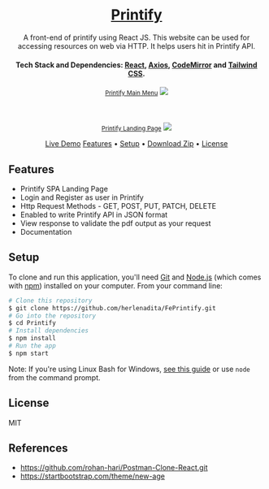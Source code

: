 <h1 align="center">
  <a href="https://github.com/herlenadita/FePrintify/">
     Printify
  </a>
</h1>
<p align="center">
A front-end of printify using React JS. This website can be used for accessing resources on web via HTTP. It helps users hit in Printify API. 
</p>

<h4 align="center">
  Tech Stack and Dependencies: 
  <a href="http://reactjs.org" target="_blank">React</a>,
  <a href="https://axios-http.com" target="_blank">Axios</a>, 
  <a href="https://codemirror.net/" target="_blank">CodeMirror</a> and 
  <a href="https://tailwindcss.com" target="_blank">Tailwind CSS</a>.
</h4>

<div align="center">
    <u><small>Printify Main Menu</small></u>
	<img src="https://drive.google.com/thumbnail?id=1sYAfBoeyJwUPAjB4k-ucrZDM1-JNmoST&sz=w1000"/>
</div>
<br/>
<br/>
<br/>
<div align="center">
    <u><small>Printify Landing Page</small></u>
	<img src="https://drive.google.com/thumbnail?id=1UIIzuuSkI5vysQt1_czj7Q_5Py-JGiRb&sz=w1000">
</div>

<p align="center">
  <a href="http://printify.sytes.net:3000/">Live Demo</a> 
  <a href="#features">Features</a> •
  <a href="#setup">Setup</a> •
  <a href="https://github.com/herlenadita/FePrintify/archive/refs/heads/master.zip">Download Zip</a> •
  <a href="#license">License</a>
</p>

## Features

- Printify SPA Landing Page
- Login and Register as user in Printify
- Http Request Methods - GET, POST, PUT, PATCH, DELETE
- Enabled to write Printify API in JSON format
- View response to validate the pdf output as your request
- Documentation

## Setup

To clone and run this application, you'll need [Git](https://git-scm.com) and [Node.js](https://nodejs.org/en/download/) (which comes with [npm](http://npmjs.com)) installed on your computer. From your command line:

```bash
# Clone this repository
$ git clone https://github.com/herlenadita/FePrintify.git
# Go into the repository
$ cd Printify
# Install dependencies
$ npm install
# Run the app
$ npm start
```

Note: If you're using Linux Bash for Windows, [see this guide](https://www.howtogeek.com/261575/how-to-run-graphical-linux-desktop-applications-from-windows-10s-bash-shell/) or use `node` from the command prompt.

## License

MIT

## References
- https://github.com/rohan-hari/Postman-Clone-React.git
- https://startbootstrap.com/theme/new-age
